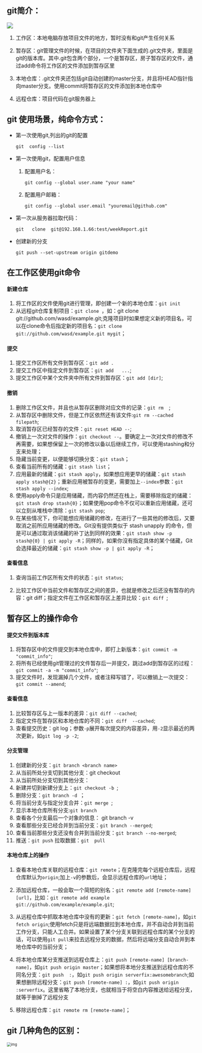 ## git简介：

![](https://note.youdao.com/yws/public/resource/7f5bc7c68877511de7441b2db224ad2f/xmlnote/BD75E7B277EB4BD9B0D7C868FEB62A01/8318)

1. 工作区：本地电脑存放项目文件的地方，暂时没有和git产生任何关系

2. 暂存区：git管理文件的时候，在项目的文件夹下面生成的.git文件夹，里面是git的版本库。其中.git包含两个部分，一个是暂存区，房子暂存区的文件，通过add命令将工作区的文件添加到暂存区里

3. 本地仓库：.git文件夹还包括git自动创建的master分支，并且将HEAD指针指向master分支。使用commit将暂存区的文件添加到本地仓库中

4. 远程仓库：项目代码在git服务器上

   

## git 使用场景，纯命令方式：

- 第一次使用git,列出的git的配置

  ```
  git  config --list
  ```



- 第一次使用git，配置用户信息

  1. 配置用户名：

     ```
     git config --global user.name "your name"
     ```

     

  2. 配置用户邮箱：

     ```
     git config --global user.email "youremail@github.com"
     ```

     

- 第一次从服务器拉取代码：

  ```git
  git   clone  git@192.168.1.66:test/weekReport.git
  ```

- 创建新的分支

  ```
  git push --set-upstream origin gitdemo
  ```



## 在工作区使用git命令

#### 新建仓库

1. 将工作区的文件使用git进行管理，即创建一个新的本地仓库：`git init`
2. 从远程git仓库复制项目：`git clone `，如：git clone git://github.com/wasd/example.git;克隆项目时如果想定义新的项目名，可以在clone命令后指定新的项目名：`git clone git://github.com/wasd/example.git mygit`；

#### 提交

1. 提交工作区所有文件到暂存区：`git add .`
2. 提交工作区中指定文件到暂存区：`git add   ...`;
3. 提交工作区中某个文件夹中所有文件到暂存区：`git add [dir]`;

#### 撤销

1. 删除工作区文件，并且也从暂存区删除对应文件的记录：`git rm  `;
2. 从暂存区中删除文件，但是工作区依然还有该文件:`git rm --cached filepath`;
3. 取消暂存区已经暂存的文件：`git reset HEAD --`;
4. 撤销上一次对文件的操作：`git checkout --`。要确定上一次对文件的修改不再需要，如果想保留上一次的修改以备以后继续工作，可以使用stashing和分支来处理；
5. 隐藏当前变更，以便能够切换分支：`git stash`；
6. 查看当前所有的储藏：`git stash list`；
7. 应用最新的储藏：`git stash apply`，如果想应用更早的储藏：`git stash apply stash@{2}`；重新应用被暂存的变更，需要加上`--index`参数：`git stash apply --index`;
8. 使用apply命令只是应用储藏，而内容仍然还在栈上，需要移除指定的储藏：`git stash drop stash{0}`；如果使用pop命令不仅可以重新应用储藏，还可以立刻从堆栈中清除：`git stash pop`;
9. 在某些情况下，你可能想应用储藏的修改，在进行了一些其他的修改后，又要取消之前所应用储藏的修改。Git没有提供类似于 stash unapply 的命令，但是可以通过取消该储藏的补丁达到同样的效果：`git stash show -p stash@{0} | git apply -R`；同样的，如果你沒有指定具体的某个储藏，Git 会选择最近的储藏：`git stash show -p | git apply -R`；

#### 查看信息

1. 查询当前工作区所有文件的状态：`git status`;

2. 比较工作区中当前文件和暂存区之间的差异，也就是修改之后还没有暂存的内容：git diff；指定文件在工作区和暂存区上差异比较：`git diff `;

   



##  暂存区上的操作命令

#### 提交文件到版本库

1. 将暂存区中的文件提交到本地仓库中，即打上新版本：`git commit -m "commit_info"`;
2. 将所有已经使用git管理过的文件暂存后一并提交，跳过add到暂存区的过程：`git commit -a -m "commit_info"`;
3. 提交文件时，发现漏掉几个文件，或者注释写错了，可以撤销上一次提交：`git commit --amend`;

#### 查看信息

1. 比较暂存区与上一版本的差异：`git diff --cached`;
2. 指定文件在暂存区和本地仓库的不同：`git diff  --cached`;
3. 查看提交历史：git log；参数`-p`展开每次提交的内容差异，用`-2`显示最近的两次更新，如`git log -p -2`;

#### 分支管理

1. 创建新的分支：`git branch <branch name>`
2. 从当前所处分支切到其他分支：git checkout <branch-name>
3. 从当前所处分支切到其他分支：
4. 新建并切到新建分支上：`git checkout -b `;
5. 删除分支：`git branch -d `；
6. 将当前分支与指定分支合并：`git merge `;
7. 显示本地仓库所有分支:`git branch`
8. 查看各个分支最后一个对象的信息： git branch -v
9. 查看那些分支已经合并到当前分支：`git branch --merged`;
10. 查看当前那些分支还没有合并到当前分支：`git branch --no-merged`;
11. 推送：`git push`  拉取数据：`git  pull`

 

#### 本地仓库上的操作



1. 查看本地仓库关联的远程仓库：`git remote`；在克隆完每个远程仓库后，远程仓库默认为`origin`;加上`-v`的参数后，会显示远程仓库的`url`地址；

2. 添加远程仓库，一般会取一个简短的别名：`git remote add [remote-name] [url]`，比如：`git remote add example git://github.com/example/example.git`;

3. 从远程仓库中抓取本地仓库中没有的更新：`git fetch [remote-name]`，如`git fetch origin`;使用fetch只是将远端数据拉到本地仓库，并不自动合并到当前工作分支，只能人工合并。如果设置了某个分支关联到远程仓库的某个分支的话，可以使用`git pull`来拉去远程分支的数据，然后将远端分支自动合并到本地仓库中的当前分支；

4. 将本地仓库某分支推送到远程仓库上：`git push [remote-name] [branch-name]`，如`git push origin master`；如果想将本地分支推送到远程仓库的不同名分支：`git push  :`，如`git push origin serverfix:awesomebranch`;如果想删除远程分支：`git push [romote-name] :`，如`git push origin :serverfix`。这里省略了本地分支，也就相当于将空白内容推送给远程分支，就等于删掉了远程分支

5. 移除远程仓库：`git remote rm [remote-name]`；

   
## git 几种角色的区别：

<img src="http://img1.tuicool.com/7n63uyI.png!web" alt="img" style="zoom:67%;" />





